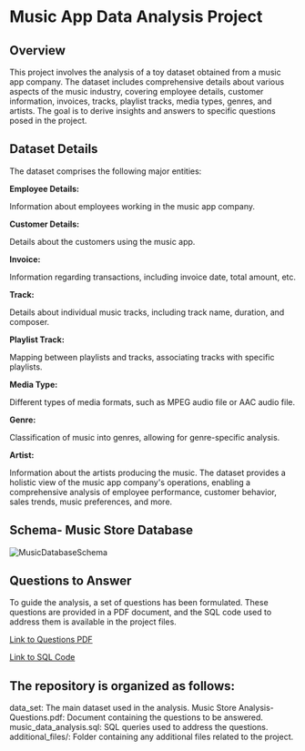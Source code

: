 # Music App Data Analysis Project
## Overview
This project involves the analysis of a toy dataset obtained from a music app company. The dataset includes comprehensive details about various aspects of the music industry, covering employee details, customer information, invoices, tracks, playlist tracks, media types, genres, and artists. The goal is to derive insights and answers to specific questions posed in the project.

## Dataset Details
The dataset comprises the following major entities:

**Employee Details:**

Information about employees working in the music app company.

**Customer Details:**

Details about the customers using the music app.

**Invoice:**

Information regarding transactions, including invoice date, total amount, etc.

**Track:**

Details about individual music tracks, including track name, duration, and composer.

**Playlist Track:**

Mapping between playlists and tracks, associating tracks with specific playlists.

**Media Type:**

Different types of media formats, such as MPEG audio file or AAC audio file.

**Genre:**

Classification of music into genres, allowing for genre-specific analysis.

**Artist:**

Information about the artists producing the music.
The dataset provides a holistic view of the music app company's operations, enabling a comprehensive analysis of employee performance, customer behavior, sales trends, music preferences, and more.

## Schema- Music Store Database
![MusicDatabaseSchema](https://user-images.githubusercontent.com/112153548/213707717-bfc9f479-52d9-407b-99e1-e94db7ae10a3.png)


## Questions to Answer
To guide the analysis, a set of questions has been formulated. These questions are provided in a PDF document, and the SQL code used to address them is available in the project files.

[Link to Questions PDF](https://github.com/Abhishek7574/sql-start/blob/ccb82706e220f15f3f1abd56b1c716e4e1f748f2/Music%20Store%20Analysis-Questions.pdf)

[Link to SQL Code](https://github.com/Abhishek7574/sql-start/blob/63ca1f8101547fbf61cc268e5f519de5ad1ebd74/music_data_analysis.sql)

## The repository is organized as follows:

data_set: The main dataset used in the analysis.
Music Store Analysis-Questions.pdf: Document containing the questions to be answered.
music_data_analysis.sql: SQL queries used to address the questions.
additional_files/: Folder containing any additional files related to the project.
